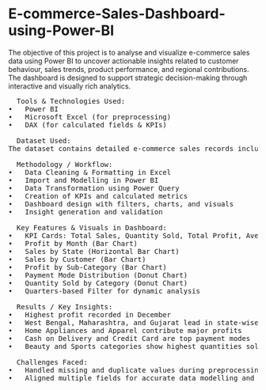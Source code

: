 # E-commerce-Sales-Dashboard-using-Power-BI
The objective of this project is to analyse and visualize e-commerce sales data using Power BI to uncover actionable insights related to customer behaviour, sales trends, product performance, and regional contributions. The dashboard is designed to support strategic decision-making through interactive and visually rich analytics.
<pre>
  Tools & Technologies Used:
•	Power BI
•	Microsoft Excel (for preprocessing)
•	DAX (for calculated fields & KPIs)

  Dataset Used:
The dataset contains detailed e-commerce sales records including fields such as Order ID, Customer Name, Sales Amount, Profit, Quantity Sold, Payment Mode, Product Category, Sub-category, and State-wise sales. The data was cleaned and structured before import.

  Methodology / Workflow:
•	Data Cleaning & Formatting in Excel
•	Import and Modelling in Power BI
•	Data Transformation using Power Query
•	Creation of KPIs and calculated metrics
•	Dashboard design with filters, charts, and visuals
•	Insight generation and validation

  Key Features & Visuals in Dashboard:
•	KPI Cards: Total Sales, Quantity Sold, Total Profit, Average Order Value
•	Profit by Month (Bar Chart)
•	Sales by State (Horizontal Bar Chart)
•	Sales by Customer (Bar Chart)
•	Profit by Sub-Category (Bar Chart)
•	Payment Mode Distribution (Donut Chart)
•	Quantity Sold by Category (Donut Chart)
•	Quarters-based Filter for dynamic analysis

  Results / Key Insights:
•	Highest profit recorded in December
•	West Bengal, Maharashtra, and Gujarat lead in state-wise sales
•	Home Appliances and Apparel contribute major profits
•	Cash on Delivery and Credit Card are top payment modes
•	Beauty and Sports categories show highest quantities sold

  Challenges Faced:
•	Handled missing and duplicate values during preprocessing
•	Aligned multiple fields for accurate data modelling and visualization

</pre>
